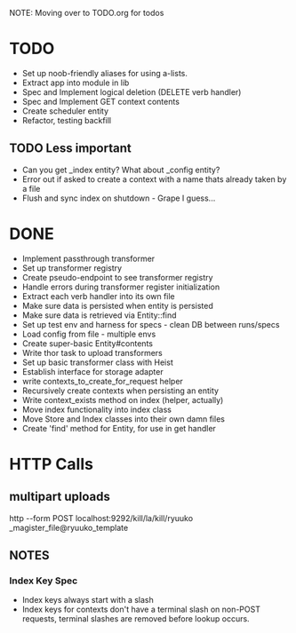 NOTE: Moving over to TODO.org for todos

# TODO
* Set up noob-friendly aliases for using a-lists.
* Extract app into module in lib
* Spec and Implement logical deletion (DELETE verb handler)
* Spec and Implement GET context contents
* Create scheduler entity
* Refactor, testing backfill

## TODO Less important
* Can you get _index entity? What about _config entity?
* Error out if asked to create a context with a name thats already taken by a file
* Flush and sync index on shutdown - Grape I guess...

# DONE
* Implement passthrough transformer
* Set up transformer registry
* Create pseudo-endpoint to see transformer registry
* Handle errors during transformer register initialization
* Extract each verb handler into its own file
* Make sure data is persisted when entity is persisted
* Make sure data is retrieved via Entity::find
* Set up test env and harness for specs - clean DB between runs/specs
* Load config from file - multiple envs
* Create super-basic Entity#contents
* Write thor task to upload transformers
* Set up basic transformer class with Heist
* Establish interface for storage adapter
* write contexts_to_create_for_request helper
* Recursively create contexts when persisting an entity
* Write context_exists method on index (helper, actually)
* Move index functionality into index class
* Move Store and Index classes into their own damn files
* Create 'find' method for Entity, for use in get handler

# HTTP Calls

## multipart uploads

http --form POST localhost:9292/kill/la/kill/ryuuko _magister_file@ryuuko_template

## NOTES

### Index Key Spec

* Index keys always start with a slash
* Index keys for contexts don't have a terminal slash on non-POST requests, terminal slashes are removed before lookup occurs.

